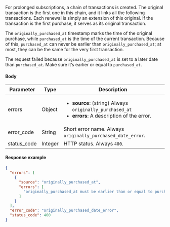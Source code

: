 <!--- originallyPurchasedDate.md --->

For prolonged subscriptions, a chain of transactions is created. The original transaction is the first one in this chain, and it links all the following transactions. Each renewal is simply an extension of this original. If the transaction is the first purchase, it serves as its original transaction.

The `originally_purchased_at` timestamp marks the time of the original purchase, while `purchased_at` is the time of the current transaction. Because of this, `purchased_at` can never be earlier than `originally_purchased_at`; at most, they can be the same for the very first transaction.

The request failed because `originally_purchased_at` is set to a later date than `purchased_at`. Make sure it’s earlier or equal to `purchased_at`.

#### Body

| Parameter   | Type    | Description                                                  |
| ----------- | ------- | ------------------------------------------------------------ |
| errors      | Object  | <ul><li> **source**: (string) Always `originally_purchased_at`</li><li> **errors**: A description of the error.</li></ul> |
| error_code  | String  | Short error name. Always `originally_purchased_date_error`.  |
| status_code | Integer | HTTP status. Always `400`.                                   |

#### Response example

```json
{
  "errors": [
    {
      "source": "originally_purchased_at",
      "errors": [
        "originally_purchased_at must be earlier than or equal to purchased_at."
      ]
    }
  ],
  "error_code": "originally_purchased_date_error",
  "status_code": 400
}
```

 
